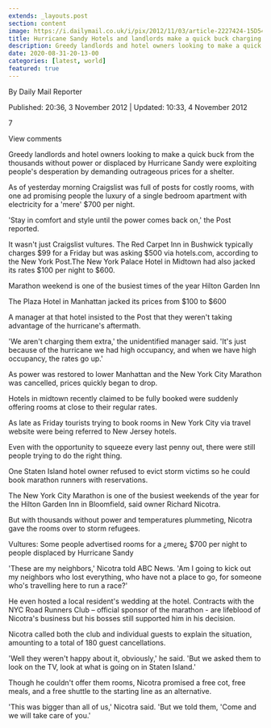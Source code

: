 ```yaml
---
extends: _layouts.post
section: content
image: https://i.dailymail.co.uk/i/pix/2012/11/03/article-2227424-15D54F2F000005DC-28_1024x615_large.jpg 
title: Hurricane Sandy Hotels and landlords make a quick buck charging $700 a night for a single room in New York 
description: Greedy landlords and hotel owners looking to make a quick buck from the thousands without power or displaced by Hurricane Sandy were exploiting peoples desperation by demanding outrageous prices for a shelter. As of yesterday morning Craigslist was full of posts for costly rooms, with one ad promising people the luxury of a single bedroom apartment with electricity for a mere $700 per night. 
date: 2020-08-31-20-13-00 
categories: [latest, world] 
featured: true 
--- 
```

By Daily Mail Reporter 

 Published:  20:36, 3 November 2012   |  Updated:  10:33, 4 November 2012   

 7

View  comments

Greedy landlords and hotel owners looking to make a quick buck from the thousands without power or displaced by Hurricane Sandy were exploiting people's desperation by demanding outrageous prices for a shelter. 

 As of yesterday morning Craigslist was full of posts for costly rooms, with one ad promising people the luxury of a single bedroom apartment with electricity for a 'mere' $700 per night. 

'Stay in comfort and style until the power comes back on,' the Post reported.

 It wasn't just Craigslist vultures. The Red Carpet Inn in Bushwick typically charges $99 for a Friday but was asking $500 via hotels.com, according to the New York Post.The New York Palace Hotel in Midtown had also jacked its rates $100 per night to $600. 

Marathon weekend is one of the busiest times of the year Hilton Garden Inn

 

The Plaza Hotel in Manhattan jacked its prices from $100 to $600

 A manager at that hotel insisted to the Post that they weren't taking advantage of the hurricane's aftermath. 

'We aren't charging them extra,' the unidentified manager said. 'It's just because of the hurricane we had high occupancy, and when we have high occupancy, the rates go up.'  

As power was restored to lower Manhattan and the New York City Marathon was cancelled, prices quickly began to drop. 

Hotels in midtown recently claimed to be fully booked were suddenly offering rooms at close to their regular rates. 

As late as Friday tourists trying to book rooms in New York City via travel website were being referred to New Jersey hotels. 

Even with the opportunity to squeeze every last penny out, there were still people trying to do the right thing. 

One Staten Island hotel owner refused to evict storm victims so he could book marathon runners with reservations. 

The New York City Marathon is one of the busiest weekends of the year for the Hilton Garden Inn in Bloomfield, said owner Richard Nicotra. 

But with thousands without power and temperatures plummeting, Nicotra gave the rooms over to storm refugees. 

Vultures: Some people advertised rooms for a ¿mere¿ $700 per night to people displaced by Hurricane Sandy

 

'These are my neighbors,' Nicotra told ABC News. 'Am I going to kick out my neighbors who lost everything, who have not a place to go, for someone who's travelling here to run a race?' 

He even hosted a local resident's wedding at the hotel. Contracts with the NYC Road Runners Club – official sponsor of the marathon - are lifeblood of Nicotra's business but his bosses still supported him in his decision. 

Nicotra called both the club and individual guests to explain the situation, amounting to a total of 180 guest cancellations. 

'Well they weren't happy about it, obviously,' he said. 'But we asked them to look on the TV, look at what is going on in Staten Island.' 

Though he couldn't offer them rooms, Nicotra promised a free cot, free meals, and a free shuttle to the starting line as an alternative. 

 'This was bigger than all of us,' Nicotra said. 'But we told them, 'Come and we will take care of you.' 

